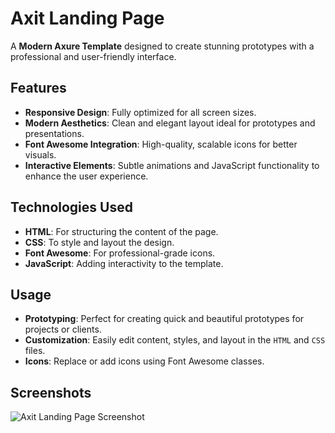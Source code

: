 
# Axit Landing Page

A **Modern Axure Template** designed to create stunning prototypes with a professional and user-friendly interface.

## Features

- **Responsive Design**: Fully optimized for all screen sizes.
- **Modern Aesthetics**: Clean and elegant layout ideal for prototypes and presentations.
- **Font Awesome Integration**: High-quality, scalable icons for better visuals.
- **Interactive Elements**: Subtle animations and JavaScript functionality to enhance the user experience.

## Technologies Used

- **HTML**: For structuring the content of the page.
- **CSS**: To style and layout the design.
- **Font Awesome**: For professional-grade icons.
- **JavaScript**: Adding interactivity to the template.

## Usage

- **Prototyping**: Perfect for creating quick and beautiful prototypes for projects or clients.
- **Customization**: Easily edit content, styles, and layout in the `HTML` and `CSS` files.
- **Icons**: Replace or add icons using Font Awesome classes.

## Screenshots

![Axit Landing Page Screenshot](assets/images/screenshot.png)